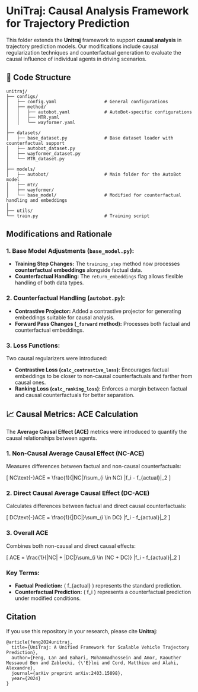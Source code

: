 # UniTraj: Causal Analysis Framework for Trajectory Prediction

This folder extends the **Unitraj** framework to support **causal analysis** in trajectory prediction models. Our modifications include causal regularization techniques and counterfactual generation to evaluate the causal influence of individual agents in driving scenarios.

## 📂 Code Structure

```
unitraj/
├── configs/
│   ├── config.yaml                  # General configurations
│   ├── method/
│   │   ├── autobot.yaml             # AutoBot-specific configurations
│   │   ├── MTR.yaml
│   │   └── wayformer.yaml
│
├── datasets/
│   ├── base_dataset.py              # Base dataset loader with counterfactual support
│   ├── autobot_dataset.py
│   ├── wayformer_dataset.py
│   └── MTR_dataset.py
│
├── models/
│   ├── autobot/                     # Main folder for the AutoBot model
│   ├── mtr/
│   ├── wayformer/
│   └── base_model/                  # Modified for counterfactual handling and embeddings
│
├── utils/
└── train.py                         # Training script

```

## Modifications and Rationale

### **1. Base Model Adjustments (`base_model.py`):**

- **Training Step Changes:** The `training_step` method now processes **counterfactual embeddings** alongside factual data.
- **Counterfactual Handling:** The `return_embeddings` flag allows flexible handling of both data types.

### **2. Counterfactual Handling (`autobot.py`):**

- **Contrastive Projector:** Added a contrastive projector for generating embeddings suitable for causal analysis.
- **Forward Pass Changes (`_forward` method):** Processes both factual and counterfactual embeddings.

### **3. Loss Functions:**

Two causal regularizers were introduced:

- **Contrastive Loss (`calc_contrastive_loss`)**: Encourages factual embeddings to be closer to non-causal counterfactuals and farther from causal ones.
- **Ranking Loss (`calc_ranking_loss`)**: Enforces a margin between factual and causal counterfactuals for better separation.


## 📈 Causal Metrics: ACE Calculation

The **Average Causal Effect (ACE)** metrics were introduced to quantify the causal relationships between agents.


### **1. Non-Causal Average Causal Effect (NC-ACE)**

Measures differences between factual and non-causal counterfactuals:

\[
NC\text{-}ACE = \frac{1}{|NC|}\sum_{i \in NC} \|f_i - f_{actual}\|_2
\]


### **2. Direct Causal Average Causal Effect (DC-ACE)**

Calculates differences between factual and direct causal counterfactuals:

\[
DC\text{-}ACE = \frac{1}{|DC|}\sum_{i \in DC} \|f_i - f_{actual}\|_2
\]


### **3. Overall ACE**

Combines both non-causal and direct causal effects:

\[
ACE = \frac{1}{|NC| + |DC|}\sum_{i \in (NC + DC)} \|f_i - f_{actual}\|_2
\]


### Key Terms:
- **Factual Prediction:** \( f_{actual} \) represents the standard prediction.  
- **Counterfactual Prediction:** \( f_i \) represents a counterfactual prediction under modified conditions.

## Citation

If you use this repository in your research, please cite **Unitraj**:

```
@article{feng2024unitraj,
  title={UniTraj: A Unified Framework for Scalable Vehicle Trajectory Prediction},
  author={Feng, Lan and Bahari, Mohammadhossein and Amor, Kaouther Messaoud Ben and Zablocki, {\'E}loi and Cord, Matthieu and Alahi, Alexandre},
  journal={arXiv preprint arXiv:2403.15098},
  year={2024}
}
```
